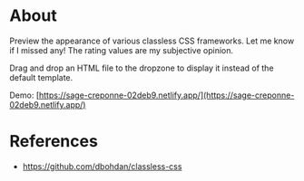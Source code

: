 # About

Preview the appearance of various classless CSS frameworks. Let me know if I missed any! The rating values are my subjective opinion. 

Drag and drop an HTML file to the dropzone to display it instead of the default template.

Demo: [https://sage-creponne-02deb9.netlify.app/](https://sage-creponne-02deb9.netlify.app/)

# References

- https://github.com/dbohdan/classless-css
